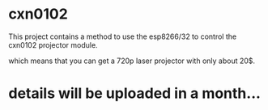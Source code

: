 # cxn0102
This project contains a method to use the esp8266/32 to control the cxn0102 projector module.

which means that you can get a 720p laser projector with only about 20$.
# details will be uploaded in a month...
